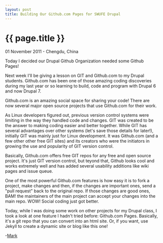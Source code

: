 ```yaml
---
layout: post
title: Building Our Github.com Pages for SWUFE Drupal
---
```


{{ page.title }}
================

<p class="meta">01 November 2011 - Chengdu, China</p>

Today I decided our Drupal Github Organization needed some Github Pages! 

Next week I'll be giving a lesson on GIT and Github.com to my Drupal students. Github.com has been one of those amazing coding discoveries during my last year or so learning to build, code and program with Drupal 6 and now Drupal 7. 

Github.com is an amazing social space for sharing your code! There are now several major open source projects that use Github.com for their work. 

As Linux developers figured out, previous version control systems were limiting in the way they handled code and changes. GIT was created to be the answer to making coding easier and better together. While GIT has several advantages over other systems (let's save those details for later!), initially GIT was mainly just for Linux development. It was Github.com (and a few other other free GIT sites) and its creators who were the initiators in growing the use and popularity of GIT version control. 

Basically, Github.com offers free GIT repos for any free and open source project. It's just GIT version control, but teyond that, Github looks cool and works extremely well and has added several usability additions like wiki pages and issue queue. 

One of the most powerful Github.com features is how easy it is to fork a project, make changes and then, if the changes are important ones, send a "pull request" back to the original repo. If those changes are good ones, BAM! the maintainers of the main project can accept your changes into the main repo. WOW! Social coding just got better. 

Today, while I was doing some work on other projects for my Drupal class, I took a look at one feature I hadn't tried before: Github.com Pages. Basically, it's a git repo that you can convert into an html site. Or, if you want, use Jekyll to create a dynamic site or blog like this one!

-[Mark](http://github.com/markwk)
